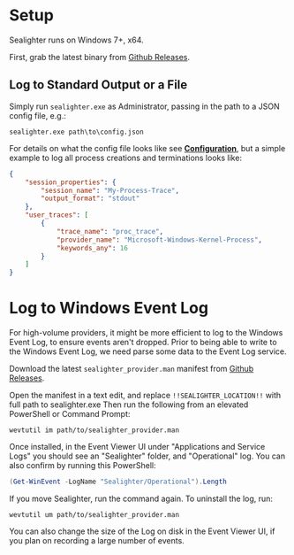 
# Setup

Sealighter runs on Windows 7+, x64.

First, grab the latest binary from [Github Releases](https://github.com/pathtofile/Sealighter/releases).

## Log to Standard Output or a File

Simply run `sealighter.exe` as Administrator, passing in the path to a JSON config file, e.g.:
```batch
sealighter.exe path\to\config.json
```

For details on what the config file looks like see **[Configuration](CONFIGURATION.md)**, but a simple example to log all process creations and terminations looks like:
```json
{
    "session_properties": {
        "session_name": "My-Process-Trace",
        "output_format": "stdout"
    },
    "user_traces": [
        {
            "trace_name": "proc_trace",
            "provider_name": "Microsoft-Windows-Kernel-Process",
            "keywords_any": 16
        }
    ]
}
```


# Log to Windows Event Log
For high-volume providers, it might be more efficient to log to the Windows Event Log, to ensure events aren't dropped. Prior to being able to write to the Windows Event Log, we need parse some data to the Event Log service.

Download the latest `sealighter_provider.man` manifest from [Github Releases](https://github.com/pathtofile/Sealighter/releases).

Open the manifest in a text edit, and replace `!!SEALIGHTER_LOCATION!!` with full path to sealighter.exe Then run the following from an elevated PowerShell or Command Prompt:
```batch
wevtutil im path/to/sealighter_provider.man
```

Once installed, in the Event Viewer UI under "Applications and Service Logs" you should see an "Sealighter" folder, and "Operational" log. You can also confirm by running this PowerShell:
```powershell
(Get-WinEvent -LogName "Sealighter/Operational").Length
```

If you move Sealighter, run the command again. To uninstall the log, run:
```batch
wevtutil um path/to/sealighter_provider.man
```

You can also change the size of the Log on disk in the Event Viewer UI, if you plan on recording a large number of events.

